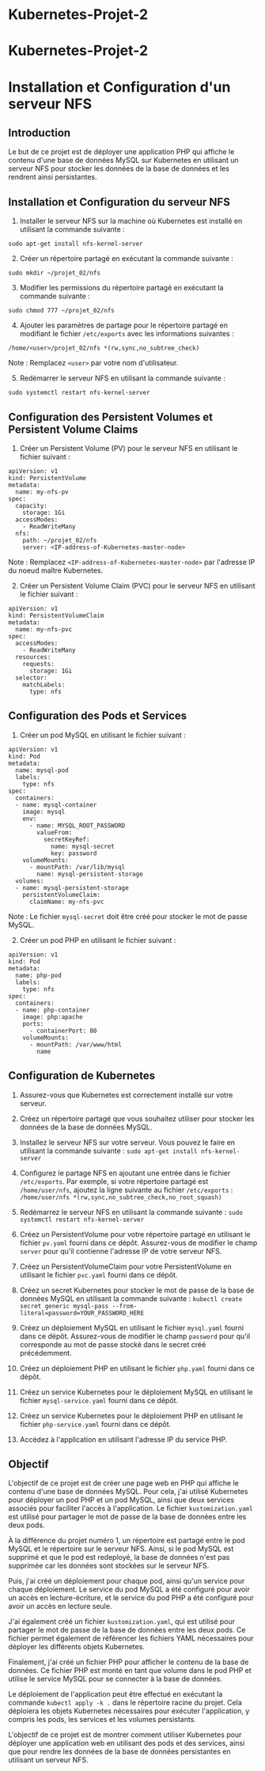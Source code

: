 # Kubernetes-Projet-2

# Kubernetes-Projet-2

# Installation et Configuration d'un serveur NFS

## Introduction

Le but de ce projet est de déployer une application PHP qui affiche le contenu d'une base de données MySQL sur Kubernetes en utilisant un serveur NFS pour stocker les données de la base de données et les rendrent ainsi persistantes.

## Installation et Configuration du serveur NFS

1. Installer le serveur NFS sur la machine où Kubernetes est installé en utilisant la commande suivante :

```
sudo apt-get install nfs-kernel-server
```

2. Créer un répertoire partagé en exécutant la commande suivante :

```
sudo mkdir ~/projet_02/nfs
```

3. Modifier les permissions du répertoire partagé en exécutant la commande suivante :

```
sudo chmod 777 ~/projet_02/nfs
```

4. Ajouter les paramètres de partage pour le répertoire partagé en modifiant le fichier `/etc/exports` avec les informations suivantes :

```
/home/<user>/projet_02/nfs *(rw,sync,no_subtree_check)
```

Note : Remplacez `<user>` par votre nom d'utilisateur.

5. Redémarrer le serveur NFS en utilisant la commande suivante :

```
sudo systemctl restart nfs-kernel-server
```

## Configuration des Persistent Volumes et Persistent Volume Claims

1. Créer un Persistent Volume (PV) pour le serveur NFS en utilisant le fichier suivant :

```
apiVersion: v1
kind: PersistentVolume
metadata:
  name: my-nfs-pv
spec:
  capacity:
    storage: 1Gi
  accessModes:
    - ReadWriteMany
  nfs:
    path: ~/projet_02/nfs
    server: <IP-address-of-Kubernetes-master-node>
```

Note : Remplacez `<IP-address-of-Kubernetes-master-node>` par l'adresse IP du noeud maître Kubernetes.

2. Créer un Persistent Volume Claim (PVC) pour le serveur NFS en utilisant le fichier suivant :

```
apiVersion: v1
kind: PersistentVolumeClaim
metadata:
  name: my-nfs-pvc
spec:
  accessModes:
    - ReadWriteMany
  resources:
    requests:
      storage: 1Gi
  selector:
    matchLabels:
      type: nfs
```

## Configuration des Pods et Services

1. Créer un pod MySQL en utilisant le fichier suivant :

```
apiVersion: v1
kind: Pod
metadata:
  name: mysql-pod
  labels:
    type: nfs
spec:
  containers:
  - name: mysql-container
    image: mysql
    env:
      - name: MYSQL_ROOT_PASSWORD
        valueFrom:
          secretKeyRef:
            name: mysql-secret
            key: password
    volumeMounts:
      - mountPath: /var/lib/mysql
        name: mysql-persistent-storage
  volumes:
  - name: mysql-persistent-storage
    persistentVolumeClaim:
      claimName: my-nfs-pvc
```

Note : Le fichier `mysql-secret` doit être créé pour stocker le mot de passe MySQL.

2. Créer un pod PHP en utilisant le fichier suivant :

```
apiVersion: v1
kind: Pod
metadata:
  name: php-pod
  labels:
    type: nfs
spec:
  containers:
  - name: php-container
    image: php:apache
    ports:
      - containerPort: 80
    volumeMounts:
      - mountPath: /var/www/html
        name
```

## Configuration de Kubernetes

1. Assurez-vous que Kubernetes est correctement installé sur votre serveur.

2. Créez un répertoire partagé que vous souhaitez utiliser pour stocker les données de la base de données MySQL.

3. Installez le serveur NFS sur votre serveur. Vous pouvez le faire en utilisant la commande suivante : `sudo apt-get install nfs-kernel-server`

4. Configurez le partage NFS en ajoutant une entrée dans le fichier `/etc/exports`. Par exemple, si votre répertoire partagé est `/home/user/nfs`, ajoutez la ligne suivante au fichier `/etc/exports` : `/home/user/nfs *(rw,sync,no_subtree_check,no_root_squash)`

5. Redémarrez le serveur NFS en utilisant la commande suivante : `sudo systemctl restart nfs-kernel-server`

6. Créez un PersistentVolume pour votre répertoire partagé en utilisant le fichier `pv.yaml` fourni dans ce dépôt. Assurez-vous de modifier le champ `server` pour qu'il contienne l'adresse IP de votre serveur NFS.

7. Créez un PersistentVolumeClaim pour votre PersistentVolume en utilisant le fichier `pvc.yaml` fourni dans ce dépôt.

8. Créez un secret Kubernetes pour stocker le mot de passe de la base de données MySQL en utilisant la commande suivante : `kubectl create secret generic mysql-pass --from-literal=password=YOUR_PASSWORD_HERE`

9. Créez un déploiement MySQL en utilisant le fichier `mysql.yaml` fourni dans ce dépôt. Assurez-vous de modifier le champ `password` pour qu'il corresponde au mot de passe stocké dans le secret créé précédemment.

10. Créez un déploiement PHP en utilisant le fichier `php.yaml` fourni dans ce dépôt.

11. Créez un service Kubernetes pour le déploiement MySQL en utilisant le fichier `mysql-service.yaml` fourni dans ce dépôt.

12. Créez un service Kubernetes pour le déploiement PHP en utilisant le fichier `php-service.yaml` fourni dans ce dépôt.

13. Accédez à l'application en utilisant l'adresse IP du service PHP.

## Objectif

L'objectif de ce projet est de créer une page web en PHP qui affiche le contenu d'une base de données MySQL. Pour cela, j'ai utilisé Kubernetes pour déployer un pod PHP et un pod MySQL, ainsi que deux services associés pour faciliter l'accès à l'application. Le fichier `kustomization.yaml` est utilisé pour partager le mot de passe de la base de données entre les deux pods.

À la différence du projet numéro 1, un répertoire est partagé entre le pod MySQL et le répertoire sur le serveur NFS. Ainsi, si le pod MySQL est supprimé et que le pod est redeployé, la base de données n'est pas supprimée car les données sont stockées sur le serveur NFS.

Puis, j'ai créé un déploiement pour chaque pod, ainsi qu'un service pour chaque déploiement. Le service du pod MySQL a été configuré pour avoir un accès en lecture-écriture, et le service du pod PHP a été configuré pour avoir un accès en lecture seule. 

J'ai également créé un fichier `kustomization.yaml`, qui est utilisé pour partager le mot de passe de la base de données entre les deux pods. Ce fichier permet également de référencer les fichiers YAML nécessaires pour déployer les différents objets Kubernetes.

Finalement, j'ai créé un fichier PHP pour afficher le contenu de la base de données. Ce fichier PHP est monté en tant que volume dans le pod PHP et utilise le service MySQL pour se connecter à la base de données.

Le déploiement de l'application peut être effectué en exécutant la commande `kubectl apply -k .` dans le répertoire racine du projet. Cela déploiera les objets Kubernetes nécessaires pour exécuter l'application, y compris les pods, les services et les volumes persistants.

L'objectif de ce projet est de montrer comment utiliser Kubernetes pour déployer une application web en utilisant des pods et des services, ainsi que pour rendre les données de la base de données persistantes en utilisant un serveur NFS.
